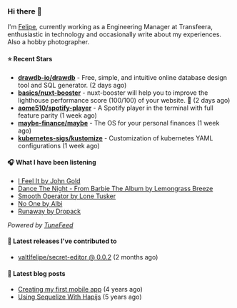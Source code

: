 ### Hi there 👋

I'm [Felipe](https://felipevm.com), currently working as a Engineering Manager at Transfeera, enthusiastic in technology and occasionally write about my experiences. Also a hobby photographer.

#### ⭐ Recent Stars
- **[drawdb-io/drawdb](https://github.com/drawdb-io/drawdb)** - Free, simple, and intuitive online database design tool and SQL generator. (2 days ago)
- **[basics/nuxt-booster](https://github.com/basics/nuxt-booster)** - nuxt-booster will help you to improve the lighthouse performance score (100/100) of your website. 🚀 (2 days ago)
- **[aome510/spotify-player](https://github.com/aome510/spotify-player)** - A Spotify player in the terminal with full feature parity (1 week ago)
- **[maybe-finance/maybe](https://github.com/maybe-finance/maybe)** - The OS for your personal finances (1 week ago)
- **[kubernetes-sigs/kustomize](https://github.com/kubernetes-sigs/kustomize)** - Customization of kubernetes YAML configurations (1 week ago)

#### 🎧 What I have been listening
- [I Feel It by John Gold](https://open.spotify.com/track/55cWblazmypascy4N82N4V)
- [Dance The Night - From Barbie The Album by Lemongrass Breeze](https://open.spotify.com/track/5SAKApQ3csvO8HBgNajTme)
- [Smooth Operator by Lone Tusker](https://open.spotify.com/track/3z9W9fT8TFFeBY3t5WGLmm)
- [No One by Albi](https://open.spotify.com/track/1hnxbKYQjQVVEbR9nQO1S3)
- [Runaway by Dropack](https://open.spotify.com/track/261km2SozHdRBqGXxWE3ZN)

_Powered by [TuneFeed](https://tunefeed.app?ref=valtlfelipe-gh-profile)_ 

#### 🚀 Latest releases I've contributed to


- [valtlfelipe/secret-editor @ 0.0.2](https://github.com/valtlfelipe/secret-editor/releases/tag/0.0.2) (2 months ago)

#### 📄 Latest blog posts
- [Creating my first mobile app](https://felipevm.com/posts/creating-my-first-mobile-app/) (4 years ago)
- [Using Sequelize With Hapijs](https://felipevm.com/posts/using-sequelize-with-hapijs/) (5 years ago)
